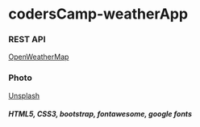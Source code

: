 # codersCamp-weatherApp

### REST API
<a href="https://openweathermap.org/api">OpenWeatherMap</a>

### Photo
<a href="http://unsplash.com">Unsplash</a>

##### <i>HTML5, CSS3, bootstrap, fontawesome, google fonts</i>

